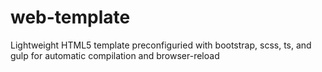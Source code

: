 # web-template
Lightweight HTML5 template preconfiguried with bootstrap, scss, ts, and gulp for automatic compilation and browser-reload 
